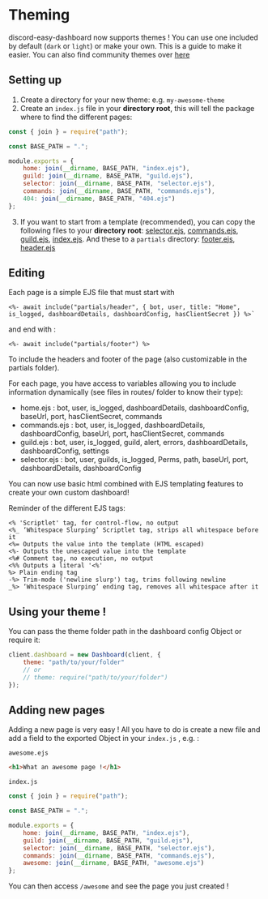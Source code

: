 # Theming
discord-easy-dashboard now supports themes !
You can use one included by default (`dark` or `light`) or make your own. This is a guide to make it easier. You can also find community themes over [here](/../themes)

## Setting up
1. Create a directory for your new theme: e.g. `my-awesome-theme`
2. Create an `index.js` file in your **directory root**, this will tell the package where to find the different pages:
```js
const { join } = require("path");

const BASE_PATH = ".";

module.exports = {
    home: join(__dirname, BASE_PATH, "index.ejs"),
    guild: join(__dirname, BASE_PATH, "guild.ejs"),
    selector: join(__dirname, BASE_PATH, "selector.ejs"),
    commands: join(__dirname, BASE_PATH, "commands.ejs"),
    404: join(__dirname, BASE_PATH, "404.ejs")
};
```
3. If you want to start from a template (recommended), you can copy the following files to your **directory root**: [selector.ejs](https://github.com/SimonLeclere/discord-easy-dashboard/blob/master/themes/light/selector.ejs), [commands.ejs](https://github.com/SimonLeclere/discord-easy-dashboard/blob/master/themes/light/commands.ejs), [guild.ejs](https://github.com/SimonLeclere/discord-easy-dashboard/blob/master/themes/light/), [index.ejs](https://github.com/SimonLeclere/discord-easy-dashboard/blob/master/themes/light/index.ejs).
And these to a `partials` directory: [footer.ejs](https://github.com/SimonLeclere/discord-easy-dashboard/blob/master/themes/light/partials/footer.ejs), [header.ejs](https://github.com/SimonLeclere/discord-easy-dashboard/blob/master/themes/light/partials/header.ejs)

## Editing

Each page is a simple EJS file that must start with
```ejs
<%- await include("partials/header", { bot, user, title: "Home", is_logged, dashboardDetails, dashboardConfig, hasClientSecret }) %>`
```

and end with : 
```ejs
<%- await include("partials/footer") %>
```

To include the headers and footer of the page (also customizable in the partials folder).

For each page, you have access to variables allowing you to include information dynamically (see files in routes/ folder to know their type):
- home.ejs : bot, user, is_logged, dashboardDetails, dashboardConfig, baseUrl, port, hasClientSecret, commands
- commands.ejs : bot, user, is_logged, dashboardDetails, dashboardConfig, baseUrl, port, hasClientSecret, commands
- guild.ejs : bot, user, is_logged, guild, alert, errors, dashboardDetails, dashboardConfig, settings
- selector.ejs : bot, user, guilds, is_logged, Perms, path, baseUrl, port, dashboardDetails, dashboardConfig

You can now use basic html combined with EJS templating features to create your own custom dashboard!

Reminder of the different EJS tags:

    <% 'Scriptlet' tag, for control-flow, no output
    <%_ ‘Whitespace Slurping’ Scriptlet tag, strips all whitespace before it
    <%= Outputs the value into the template (HTML escaped)
    <%- Outputs the unescaped value into the template
    <%# Comment tag, no execution, no output
    <%% Outputs a literal '<%'
    %> Plain ending tag
    -%> Trim-mode ('newline slurp') tag, trims following newline
    _%> ‘Whitespace Slurping’ ending tag, removes all whitespace after it


## Using your theme !

You can pass the theme folder path in the dashboard config Object or require it:

```js
client.dashboard = new Dashboard(client, {
    theme: "path/to/your/folder"
    // or
    // theme: require("path/to/your/folder")
});
```

## Adding new pages
Adding a new page is very easy !
All you have to do is create a new file and add a field to the exported Object in your `index.js` , e.g. :

`awesome.ejs`
```html
<h1>What an awesome page !</h1>
```

`index.js`
```js
const { join } = require("path");

const BASE_PATH = ".";

module.exports = {
    home: join(__dirname, BASE_PATH, "index.ejs"),
    guild: join(__dirname, BASE_PATH, "guild.ejs"),
    selector: join(__dirname, BASE_PATH, "selector.ejs"),
    commands: join(__dirname, BASE_PATH, "commands.ejs"),
    awesome: join(__dirname, BASE_PATH, "awesome.ejs") 
};
```

You can then access `/awesome` and see the page you just created !
